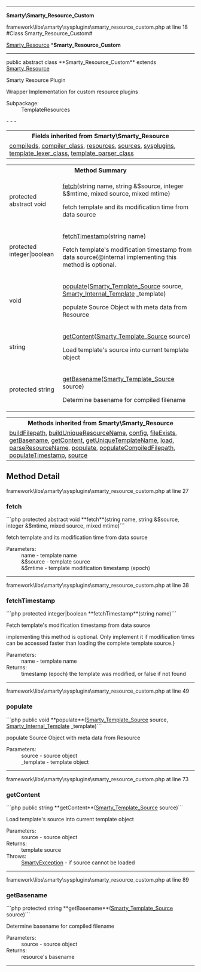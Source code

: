- - -

**Smarty\Smarty_Resource_Custom**
<div class="location">framework\libs\smarty\sysplugins\smarty_resource_custom.php at line 18</div>
#Class Smarty_Resource_Custom#

<a href="https://github.com/JeyDotC/Hirudo-docs/blob/master/smarty/smarty_resource.html">Smarty_Resource</a>
    ***Smarty_Resource_Custom**


- - -

<p class="signature">public abstract  class **Smarty_Resource_Custom**
extends <a href="https://github.com/JeyDotC/Hirudo-docs/blob/master/smarty/smarty_resource.html">Smarty_Resource</a>

</p>

<div class="comment" id="overview_description"><p>Smarty Resource Plugin</p><p>Wrapper Implementation for custom resource plugins</p></div>

<dl>
<dt>Subpackage:</dt>
<dd>TemplateResources</dd>
</dl>
- - -

<table class="inherit">
<tr><th colspan="2">Fields inherited from Smarty\Smarty_Resource</th></tr>
<tr><td><a href="https://github.com/JeyDotC/Hirudo-docs/blob/master/smarty/smarty_resource.html#compileds">compileds</a>, <a href="https://github.com/JeyDotC/Hirudo-docs/blob/master/smarty/smarty_resource.html#compiler_class">compiler_class</a>, <a href="https://github.com/JeyDotC/Hirudo-docs/blob/master/smarty/smarty_resource.html#resources">resources</a>, <a href="https://github.com/JeyDotC/Hirudo-docs/blob/master/smarty/smarty_resource.html#sources">sources</a>, <a href="https://github.com/JeyDotC/Hirudo-docs/blob/master/smarty/smarty_resource.html#sysplugins">sysplugins</a>, <a href="https://github.com/JeyDotC/Hirudo-docs/blob/master/smarty/smarty_resource.html#template_lexer_class">template_lexer_class</a>, <a href="https://github.com/JeyDotC/Hirudo-docs/blob/master/smarty/smarty_resource.html#template_parser_class">template_parser_class</a></td></tr></table>

<table id="summary_method">
<tr><th colspan="2">Method Summary</th></tr>
<tr>
<td class="type">protected abstract  void</td>
<td class="description"><p class="name"><a href="#fetch">fetch</a>(string name, string &$source, integer &$mtime, mixed source, mixed mtime)</p><p class="description">fetch template and its modification time from data source</p></td>
</tr>
<tr>
<td class="type">protected  integer|boolean</td>
<td class="description"><p class="name"><a href="#fetchTimestamp">fetchTimestamp</a>(string name)</p><p class="description">Fetch template's modification timestamp from data source{@internal implementing this method is optional.
</p></td>
</tr>
<tr>
<td class="type"> void</td>
<td class="description"><p class="name"><a href="#populate">populate</a>(<a href="../smarty/smarty_template_source.html">Smarty_Template_Source</a> source, <a href="../smarty/smarty_internal_template.html">Smarty_Internal_Template</a> _template)</p><p class="description">populate Source Object with meta data from Resource</p></td>
</tr>
<tr>
<td class="type"> string</td>
<td class="description"><p class="name"><a href="#getContent">getContent</a>(<a href="../smarty/smarty_template_source.html">Smarty_Template_Source</a> source)</p><p class="description">Load template's source into current template object</p></td>
</tr>
<tr>
<td class="type">protected  string</td>
<td class="description"><p class="name"><a href="#getBasename">getBasename</a>(<a href="../smarty/smarty_template_source.html">Smarty_Template_Source</a> source)</p><p class="description">Determine basename for compiled filename</p></td>
</tr>
</table>

<table class="inherit">
<tr><th colspan="2">Methods inherited from Smarty\Smarty_Resource</th></tr>
<tr><td><a href="https://github.com/JeyDotC/Hirudo-docs/blob/master/smarty/smarty_resource.html#buildFilepath()">buildFilepath</a>, <a href="https://github.com/JeyDotC/Hirudo-docs/blob/master/smarty/smarty_resource.html#buildUniqueResourceName()">buildUniqueResourceName</a>, <a href="https://github.com/JeyDotC/Hirudo-docs/blob/master/smarty/smarty_resource.html#config()">config</a>, <a href="https://github.com/JeyDotC/Hirudo-docs/blob/master/smarty/smarty_resource.html#fileExists()">fileExists</a>, <a href="https://github.com/JeyDotC/Hirudo-docs/blob/master/smarty/smarty_resource.html#getBasename()">getBasename</a>, <a href="https://github.com/JeyDotC/Hirudo-docs/blob/master/smarty/smarty_resource.html#getContent()">getContent</a>, <a href="https://github.com/JeyDotC/Hirudo-docs/blob/master/smarty/smarty_resource.html#getUniqueTemplateName()">getUniqueTemplateName</a>, <a href="https://github.com/JeyDotC/Hirudo-docs/blob/master/smarty/smarty_resource.html#load()">load</a>, <a href="https://github.com/JeyDotC/Hirudo-docs/blob/master/smarty/smarty_resource.html#parseResourceName()">parseResourceName</a>, <a href="https://github.com/JeyDotC/Hirudo-docs/blob/master/smarty/smarty_resource.html#populate()">populate</a>, <a href="https://github.com/JeyDotC/Hirudo-docs/blob/master/smarty/smarty_resource.html#populateCompiledFilepath()">populateCompiledFilepath</a>, <a href="https://github.com/JeyDotC/Hirudo-docs/blob/master/smarty/smarty_resource.html#populateTimestamp()">populateTimestamp</a>, <a href="https://github.com/JeyDotC/Hirudo-docs/blob/master/smarty/smarty_resource.html#source()">source</a></td></tr></table>

<h2 id="detail_method">Method Detail</h2>
<div class="location">framework\libs\smarty\sysplugins\smarty_resource_custom.php at line 27</div>
<h3 id="fetch()">fetch</h3>
```php
protected abstract  void **fetch**(string name, string &$source, integer &$mtime, mixed source, mixed mtime)```
<div class="details">
<p>fetch template and its modification time from data source</p><dl>
<dt>Parameters:</dt>
<dd>name - template name</dd>
<dd>&$source - template source</dd>
<dd>&$mtime - template modification timestamp (epoch)</dd>
</dl>
</div>

- - -

<div class="location">framework\libs\smarty\sysplugins\smarty_resource_custom.php at line 38</div>
<h3 id="fetchTimestamp()">fetchTimestamp</h3>
```php
protected  integer|boolean **fetchTimestamp**(string name)```
<div class="details">
<p>Fetch template's modification timestamp from data source</p><p>implementing this method is optional.
Only implement it if modification times can be accessed faster than loading the complete template source.}</p><dl>
<dt>Parameters:</dt>
<dd>name - template name</dd>
<dt>Returns:</dt>
<dd>timestamp (epoch) the template was modified, or false if not found</dd>
</dl>
</div>

- - -

<div class="location">framework\libs\smarty\sysplugins\smarty_resource_custom.php at line 49</div>
<h3 id="populate()">populate</h3>
```php
public  void **populate**(<a href="../smarty/smarty_template_source.html">Smarty_Template_Source</a> source, <a href="../smarty/smarty_internal_template.html">Smarty_Internal_Template</a> _template)```
<div class="details">
<p>populate Source Object with meta data from Resource</p><dl>
<dt>Parameters:</dt>
<dd>source - source object</dd>
<dd>_template - template object</dd>
</dl>
</div>

- - -

<div class="location">framework\libs\smarty\sysplugins\smarty_resource_custom.php at line 73</div>
<h3 id="getContent()">getContent</h3>
```php
public  string **getContent**(<a href="../smarty/smarty_template_source.html">Smarty_Template_Source</a> source)```
<div class="details">
<p>Load template's source into current template object</p><dl>
<dt>Parameters:</dt>
<dd>source - source object</dd>
<dt>Returns:</dt>
<dd>template source</dd>
<dt>Throws:</dt>
<dd><a href="../smarty/smartyexception.html">SmartyException</a> - if source cannot be loaded</dd>
</dl>
</div>

- - -

<div class="location">framework\libs\smarty\sysplugins\smarty_resource_custom.php at line 89</div>
<h3 id="getBasename()">getBasename</h3>
```php
protected  string **getBasename**(<a href="../smarty/smarty_template_source.html">Smarty_Template_Source</a> source)```
<div class="details">
<p>Determine basename for compiled filename</p><dl>
<dt>Parameters:</dt>
<dd>source - source object</dd>
<dt>Returns:</dt>
<dd>resource's basename</dd>
</dl>
</div>

- - -

